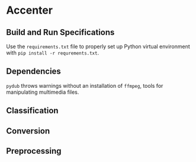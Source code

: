 # Accenter

## Build and Run Specifications
Use the `requirements.txt` file to properly set up Python virtual environment with `pip install -r requrements.txt`.

## Dependencies
`pydub` throws warnings without an installation of `ffmpeg`, tools for manipulating multimedia files.

## Classification

## Conversion

## Preprocessing
